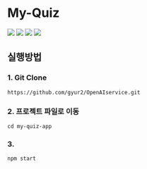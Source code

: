 # My-Quiz

<img src="https://img.shields.io/badge/React-000046?style=for-the-badge&logo=React&logoColor=white">
<img src="https://img.shields.io/badge/JavaScript-000046?style=for-the-badge&logo=JavaScript&logoColor=white">
<img src="https://img.shields.io/badge/Css3-000046?style=for-the-badge&logo=Css3&logoColor=white">
<img src="https://img.shields.io/badge/VisualStudioCode-02569B?style=for-the-badge&logo=VisualStudioCode&logoColor=white">

## 실행방법

### 1. Git Clone
<pre><code>https://github.com/gyur2/OpenAIservice.git</code></pre>

### 2. 프로젝트 파일로 이동
<pre><code>cd my-quiz-app</code></pre>

### 3.
<pre><code>npm start</code></pre>

